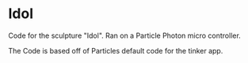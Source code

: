 # Idol
Code for the sculpture "Idol". Ran on a Particle Photon micro controller.

The Code is based off of Particles default code for the tinker app.
